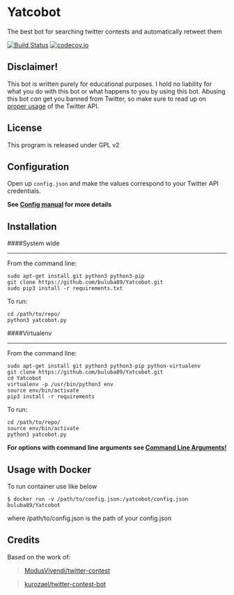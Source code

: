# Yatcobot
The best bot for searching twitter contests and automatically retweet them


[![Build Status](https://travis-ci.org/buluba89/Yatcobot.svg?branch=master)](https://travis-ci.org/buluba89/Yatcobot.svg?branch=master)
[![codecov.io](http://codecov.io/github/buluba89/Yatcobot/coverage.svg?branch=master)](http://codecov.io/github/buluba89/Yatcobot?branch=master)


Disclaimer!
------------

This bot is written purely for educational purposes. I hold no liability for what you do with this bot or what happens to you by using this bot. Abusing this bot *can* get you banned from Twitter, so make sure to read up on [proper usage](https://support.twitter.com/articles/76915-automation-rules-and-best-practices) of the Twitter API.

License
------------

This program is released under GPL v2


Configuration
------------

Open up `config.json` and make the values correspond to your Twitter API credentials.

**See [Config manual](docs/config.md) for more details**

Installation
------------

####System wide
___

From the command line:
```
sudo apt-get install git python3 python3-pip
git clone https://github.com/buluba89/Yatcobot.git
sudo pip3 install -r requirements.txt
```
To run:
```
cd /path/to/repo/
python3 yatcobot.py
```

####Virtualenv
___

From the command line:
```
sudo apt-get install git python3 python3-pip python-virtualenv
git clone https://github.com/buluba89/Yatcobot.git
cd Yatcobot
virtualenv -p /usr/bin/python3 env
source env/bin/activate
pip3 install -r requirements
```
To run:
```
cd /path/to/repo/
source env/bin/activate
python3 yatcobot.py
```
**For options with command line arguments see
[Command Line Arguments!](docs/cli.md)**

## Usage with Docker

To run container use like below

    $ docker run -v /path/to/config.json:/yatcobot/config.json buluba89/Yatcobot

where /path/to/config.json is the path of your config.json



Credits
-----------
Based on the work of:
>[ModusVivendi/twitter-contest](https://github.com/ModusVivendi/twitter-contest)


>[kurozael/twitter-contest-bot](https://github.com/kurozael/twitter-contest-bot)
